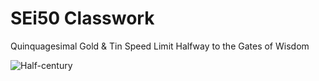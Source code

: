 # SEi50 Classwork

Quinquagesimal Gold & Tin Speed Limit Halfway to the Gates of Wisdom

![Half-century](https://d16yj43vx3i1f6.cloudfront.net/uploads/2019/11/50pdi.jpg)
